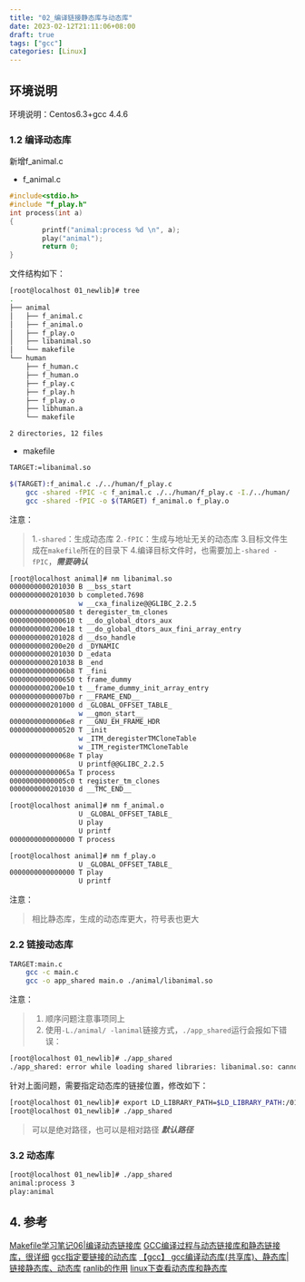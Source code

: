```yaml
---
title: "02_编译链接静态库与动态库"
date: 2023-02-12T21:11:06+08:00
draft: true
tags: ["gcc"]
categories: [Linux]
---
```


## 环境说明
环境说明：Centos6.3+gcc 4.4.6



### 1.2 编译动态库
新增f_animal.c
- f_animal.c

```c
#include<stdio.h>
#include "f_play.h"
int process(int a)
{
        printf("animal:process %d \n", a);
        play("animal");
        return 0;
}
```
文件结构如下：

```bash
[root@localhost 01_newlib]# tree
.
├── animal
│   ├── f_animal.c
│   ├── f_animal.o
│   ├── f_play.o
│   ├── libanimal.so
│   └── makefile
└── human
    ├── f_human.c
    ├── f_human.o
    ├── f_play.c
    ├── f_play.h
    ├── f_play.o
    ├── libhuman.a
    └── makefile

2 directories, 12 files
```

- makefile
```bash
TARGET:=libanimal.so

$(TARGET):f_animal.c ./../human/f_play.c
	gcc -shared -fPIC -c f_animal.c ./../human/f_play.c -I./../human/
	gcc -shared -fPIC -o $(TARGET) f_animal.o f_play.o
```
注意：
> 1.`-shared`：生成动态库
> 2.`-fPIC`：生成与地址无关的动态库
> 3.目标文件生成在`makefile`所在的目录下
> 4.编译目标文件时，也需要加上`-shared -fPIC`，***需要确认***
```bash
[root@localhost animal]# nm libanimal.so
0000000000201030 B __bss_start
0000000000201030 b completed.7698
                 w __cxa_finalize@@GLIBC_2.2.5
0000000000000580 t deregister_tm_clones
0000000000000610 t __do_global_dtors_aux
0000000000200e18 t __do_global_dtors_aux_fini_array_entry
0000000000201028 d __dso_handle
0000000000200e20 d _DYNAMIC
0000000000201030 D _edata
0000000000201038 B _end
00000000000006b8 T _fini
0000000000000650 t frame_dummy
0000000000200e10 t __frame_dummy_init_array_entry
00000000000007b0 r __FRAME_END__
0000000000201000 d _GLOBAL_OFFSET_TABLE_
                 w __gmon_start__
00000000000006e8 r __GNU_EH_FRAME_HDR
0000000000000520 T _init
                 w _ITM_deregisterTMCloneTable
                 w _ITM_registerTMCloneTable
000000000000068e T play
                 U printf@@GLIBC_2.2.5
000000000000065a T process
00000000000005c0 t register_tm_clones
0000000000201030 d __TMC_END__

[root@localhost animal]# nm f_animal.o
                 U _GLOBAL_OFFSET_TABLE_
                 U play
                 U printf
0000000000000000 T process

[root@localhost animal]# nm f_play.o
                 U _GLOBAL_OFFSET_TABLE_
0000000000000000 T play
                 U printf

```

注意：
> 相比静态库，生成的动态库更大，符号表也更大



### 2.2 链接动态库

```bash
TARGET:main.c
	gcc -c main.c
	gcc -o app_shared main.o ./animal/libanimal.so 
```
注意：
> 1. 顺序问题注意事项同上
> 2. 使用`-L./animal/ -lanimal`链接方式，`./app_shared`运行会报如下错误：

```bash
[root@localhost 01_newlib]# ./app_shared
./app_shared: error while loading shared libraries: libanimal.so: cannot open shared object file: No such file or directory
```
针对上面问题，需要指定动态库的链接位置，修改如下：

```bash
[root@localhost 01_newlib]# export LD_LIBRARY_PATH=$LD_LIBRARY_PATH:/01_newlib/animal/
[root@localhost 01_newlib]# ./app_shared
```
> 可以是绝对路径，也可以是相对路径
> ***默认路径***


### 3.2 动态库

```bash
[root@localhost 01_newlib]# ./app_shared
animal:process 3
play:animal
```

## 4. 参考
[Makefile学习笔记06|编译动态链接库](https://blog.csdn.net/qq_43608728/article/details/124424279)
[GCC编译过程与动态链接库和静态链接库，很详细](https://blog.csdn.net/hktkfly6/article/details/122440682)
[gcc指定要链接的动态库](https://blog.csdn.net/u013511885/article/details/122194910)
[【gcc】 gcc编译动态库(共享库)、静态库|链接静态库、动态库](https://blog.csdn.net/weixin_42319496/article/details/127158545)
[ranlib的作用](https://www.huati365.com/41a362b29169d397)
[linux下查看动态库和静态库](https://blog.csdn.net/batoom/article/details/6293627?utm_source=blogxgwz9)

